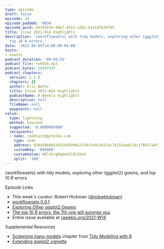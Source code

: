 ```yaml
---
type: episode
draft: false
episode: 34
episode_padded: '0034'
episode_guid: e5f91bfd-4b67-42b2-a282-b1e1bfb3bf95
title: Issue 2021-W14 Highlights
description: '{workflowsets} with tidy models, exploring other {ggplot2} goems, and
  top 10 R errors.'
date: '2021-04-05T14:00:00-04:00'
hosts:
- enantz
podcast_duration: '00:09:55'
podcast_file: rwh034.mp3
podcast_bytes: 14297337
podcast_chapters:
  version: 1.1.0
  chapters: []
  author: Eric Nantz
  title: Issue 2021-W14 Highlights
  podcastName: R Weekly Highlights
  description: null
  fileName: null
  waypoints: null
value:
  type: lightning
  method: keysend
  suggested: '0.0000005000'
  recipients:
  - name: rpodcast@getalby.com
    type: node
    address: 030a58b8653d32b99200a2334cfe913e51dc7d155aa0116c176657a4f1722677a3
    customKey: '696969'
    customValue: 0El4ZrgMqGemTCECGkUG
    split: '100'
---
```

{workflowsets} with tidy models, exploring other {ggplot2} goems, and
top 10 R errors

Episode Links

-   This week's curator: Robert Hickman
    (<a href="https://twitter.com/robwhickman"
    rel="nofollow">@robwhickman</a>)
-   <a href="https://www.tidyverse.org/blog/2021/03/workflowsets-0-0-1/"
    rel="nofollow">workflowsets 0.0.1</a>
-   <a href="https://ivelasq.rbind.io/blog/other-geoms/"
    rel="nofollow">Exploring Other ggplot2 Geoms</a>
-   <a
    href="https://rtask.thinkr.fr/the-top-10-r-mistakes-the-7th-one-will-surprise-you/"
    rel="nofollow">The top 10 R errors, the 7th one will surprise you</a>
-   Entire issue available at
    <a href="https://rweekly.org/2021-W14.html"
    rel="nofollow">rweekly.org/2021-W14</a>

Supplemental Resources

-   <a href="https://www.tmwr.org/workflow-sets.html"
    rel="nofollow">Screening many models</a> chapter from
    <a href="https://www.tmwr.org/" rel="nofollow">Tidy Modeling with R</a>
-   <a href="https://ggplot2.tidyverse.org/articles/extending-ggplot2.html"
    rel="nofollow">Extending ggplot2 vignette</a>
